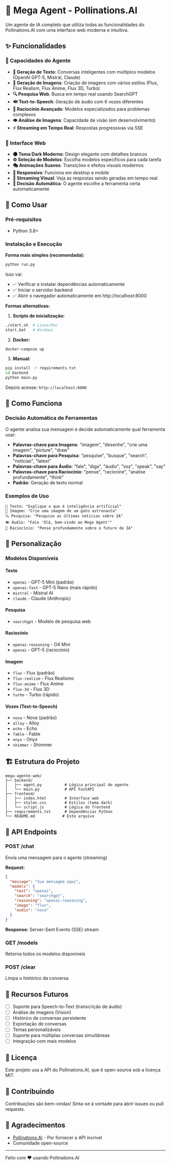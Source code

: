# 🤖 Mega Agent - Pollinations.AI

Um agente de IA completo que utiliza todas as funcionalidades do Pollinations.AI com uma interface web moderna e intuitiva.

## ✨ Funcionalidades

### 🎯 Capacidades do Agente

- **💬 Geração de Texto**: Conversas inteligentes com múltiplos modelos (OpenAI GPT-5, Mistral, Claude)
- **🎨 Geração de Imagens**: Criação de imagens com vários estilos (Flux, Flux Realism, Flux Anime, Flux 3D, Turbo)
- **🔍 Pesquisa Web**: Busca em tempo real usando SearchGPT
- **🔊 Text-to-Speech**: Geração de áudio com 6 vozes diferentes
- **🧠 Raciocínio Avançado**: Modelos especializados para problemas complexos
- **👁️ Análise de Imagens**: Capacidade de visão (em desenvolvimento)
- **⚡ Streaming em Tempo Real**: Respostas progressivas via SSE

### 🎨 Interface Web

- **🌑 Tema Dark Moderno**: Design elegante com detalhes brancos
- **⚙️ Seleção de Modelos**: Escolha modelos específicos para cada tarefa
- **🎭 Animações Suaves**: Transições e efeitos visuais modernos
- **📱 Responsivo**: Funciona em desktop e mobile
- **🔄 Streaming Visual**: Veja as respostas sendo geradas em tempo real
- **🎯 Decisão Automática**: O agente escolhe a ferramenta certa automaticamente

## 🚀 Como Usar

### Pré-requisitos

- Python 3.8+

### Instalação e Execução

**Forma mais simples (recomendada):**

```bash
python run.py
```

Isso vai:
- ✅ Verificar e instalar dependências automaticamente
- ✅ Iniciar o servidor backend
- ✅ Abrir o navegador automaticamente em http://localhost:8000

**Formas alternativas:**

1. **Scripts de inicialização:**
```bash
./start.sh  # Linux/Mac
start.bat   # Windows
```

2. **Docker:**
```bash
docker-compose up
```

3. **Manual:**
```bash
pip install -r requirements.txt
cd backend
python main.py
```

Depois acesse: `http://localhost:8000`

## 📖 Como Funciona

### Decisão Automática de Ferramentas

O agente analisa sua mensagem e decide automaticamente qual ferramenta usar:

- **Palavras-chave para Imagens**: "imagem", "desenhe", "crie uma imagem", "picture", "draw"
- **Palavras-chave para Pesquisa**: "pesquise", "busque", "search", "notícias", "latest"
- **Palavras-chave para Áudio**: "fale", "diga", "áudio", "voz", "speak", "say"
- **Palavras-chave para Raciocínio**: "pense", "raciocine", "analise profundamente", "think"
- **Padrão**: Geração de texto normal

### Exemplos de Uso

```
💬 Texto: "Explique o que é inteligência artificial"
🎨 Imagem: "Crie uma imagem de um gato astronauta"
🔍 Pesquisa: "Pesquise as últimas notícias sobre IA"
🔊 Áudio: "Fale 'Olá, bem-vindo ao Mega Agent'"
🧠 Raciocínio: "Pense profundamente sobre o futuro da IA"
```

## 🎨 Personalização

### Modelos Disponíveis

#### Texto
- `openai` - GPT-5 Mini (padrão)
- `openai-fast` - GPT-5 Nano (mais rápido)
- `mistral` - Mistral AI
- `claude` - Claude (Anthropic)

#### Pesquisa
- `searchgpt` - Modelo de pesquisa web

#### Raciocínio
- `openai-reasoning` - O4 Mini
- `openai` - GPT-5 (raciocínio)

#### Imagem
- `flux` - Flux (padrão)
- `flux-realism` - Flux Realismo
- `flux-anime` - Flux Anime
- `flux-3d` - Flux 3D
- `turbo` - Turbo (rápido)

#### Vozes (Text-to-Speech)
- `nova` - Nova (padrão)
- `alloy` - Alloy
- `echo` - Echo
- `fable` - Fable
- `onyx` - Onyx
- `shimmer` - Shimmer

## 🏗️ Estrutura do Projeto

```
mega-agente-web/
├── backend/
│   ├── agent.py          # Lógica principal do agente
│   └── main.py           # API FastAPI
├── frontend/
│   ├── index.html        # Interface web
│   ├── styles.css        # Estilos (tema dark)
│   └── script.js         # Lógica do frontend
├── requirements.txt      # Dependências Python
└── README.md            # Este arquivo
```

## 🔧 API Endpoints

### POST /chat
Envia uma mensagem para o agente (streaming)

**Request:**
```json
{
  "message": "Sua mensagem aqui",
  "models": {
    "text": "openai",
    "search": "searchgpt",
    "reasoning": "openai-reasoning",
    "image": "flux",
    "audio": "nova"
  }
}
```

**Response:** Server-Sent Events (SSE) stream

### GET /models
Retorna todos os modelos disponíveis

### POST /clear
Limpa o histórico da conversa

## 🎯 Recursos Futuros

- [ ] Suporte para Speech-to-Text (transcrição de áudio)
- [ ] Análise de imagens (Vision)
- [ ] Histórico de conversas persistente
- [ ] Exportação de conversas
- [ ] Temas personalizáveis
- [ ] Suporte para múltiplas conversas simultâneas
- [ ] Integração com mais modelos

## 📝 Licença

Este projeto usa a API do Pollinations.AI, que é open-source sob a licença MIT.

## 🤝 Contribuindo

Contribuições são bem-vindas! Sinta-se à vontade para abrir issues ou pull requests.

## 🙏 Agradecimentos

- [Pollinations.AI](https://pollinations.ai) - Por fornecer a API incrível
- Comunidade open-source

---

Feito com ❤️ usando Pollinations.AI

